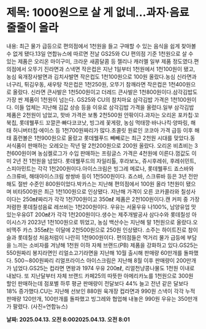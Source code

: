 # **제목: 1000원으로 살 게 없네…과자·음료 줄줄이 올라**

  내용: 최근 물가 급등으로 편의점에서 1천원을 들고 구매할 수 있는 음식을 쉽게 찾아볼 수 없게 됐다.13일 연합뉴스에 따르면 전날 GS25와 CU 편의점 기준 1천원으로 살 수 있는 제품은 오리온 마이구미, 크라운 새콤달콤 등 젤리나 캐러멜 일부 제품 정도였다.편의점에서 오뚜기 진라면과 스낵면 작은컵은 지난 1일부터 1천원에서 1천100원이 됐고, 농심 육개장사발면과 김치사발면 작은컵도 1천100원으로 100원 올랐다.농심 신라면과 너구리, 튀김우동, 새우탕 작은컵은 1천250원, 오뚜기 참깨라면 작은컵은 1천400원으로 올랐다. 신라면 큰사발은 1천500원이고 더레드 큰사발은 1천800원이다.삼각김밥도 가장 싼 제품이 1천원이 넘는다. GS25와 CU의 참치마요 삼각김밥 가격은 1천100원이다. 이들 업체는 지난해 김값 상승 등을 이유로 삼각김밥 가격을 올렸다.일부 삼각김밥 제품은 2천원이 넘었고, 핫바 가격은 보통 2천500원 안팎이다.과자는 오리온 포카칩·꼬북칩, 롯데웰푸드 꼬깔콘·빠다코코낫, 빙그레 꽃게랑, 농심 먹태깡·바나나킥·양파링, 해태 허니버터칩·에이스 등 1천700원짜리가 많다.초콜릿 원료인 코코아 가격 급등 이후 해태 홈런볼은 1천900원으로 올랐고 롯데웰푸드 빼빼로는 최근 2천원 시대를 맞았다.동서식품이 판매하는 오레오는 작년 말 2천200원으로 200원 올랐다. 오리온 비쵸비는 3천600원이며 농심켈로그가 수입 판매하는 프링글스 가격은 4천원에 이른다.껌값도 이미 2년 전 1천원을 넘었다. 롯데웰푸드의 자일리톨, 후라보노, 쥬시후레쉬, 후레쉬민트, 스피아민트는 각각 1천200원이다.아이스크림은 빙그레 메로나, 롯데웰푸드 죠스바와 스크류바, 해태아이스크림 쌍쌍바 등이 1천500원이다. 죠스바, 스크류바 등은 3년 전만 해도 절반 수준인 800원이었다.박카스는 지난해 편의점에서 100원 올라 1천원이 됐으며 비타500원은 최근 1천100원으로 인상됐다. 지난해 가격이 오른 코카콜라와 칠성사이다는 250㎖짜리가 각각 1천700원이고 350㎖ 제품은 2천100원이다.캔 커피 중 가장 저렴한 롯데칠성음료 레쓰비는 1천200원이다. 우유는 서울우유 나100%, 남양유업 맛있는우유GT 200㎖가 각각 1천200원이다.생수는 제주개발공사 삼다수와 롯데칠성 아이시스가 2023년 1천100원으로 뛰었고, 농심 백산수는 지난해 말 1천원으로 올랐다.오비맥주 카스 355㎖는 이달에 2천500원으로 250원 인상됐다. 소주는 하이트진로 참이슬과 롯데칠성 처음처럼이 나란히 1천900원이다. 편의점들은 먹거리 물가 급등에 부담을 느끼는 소비자를 겨냥해 1천원 이하 자체 브랜드(PB) 제품을 강화하고 있다.GS25는 550원짜리 봉지라면인 리얼소고기라면을 지난해 10월 출시해 판매량 60만개를 돌파했다. 500∼800원짜리 리얼프라이스 아이스크림은 지난해 8월 이후 판매량이 200만개가 넘었다.GS25는 컵라면 면왕과 1974 우유 200㎖, 리얼천냥콩나물도 1천원 이내로 내놨다. 또 지난달부터 자체 브랜드 카페25의 따뜻한 아메리카노를 1천원으로 300원 할인 판매하는데 점포별 하루 평균 판매량이 전달보다 44% 늘고 전년 같은 달보다 18% 증가했다.CU는 지난해 선보인 880원 육개장 컵라면과 990원 스낵이 각각 누적 판매량 120만개, 100만개를 돌파했고 빙그레와 협업해 내놓은 990원 우유는 350만개가 팔렸다. (사진=연합뉴스)

  **날짜: 2025.04.13. 오전 8:002025.04.13. 오전 8:01**